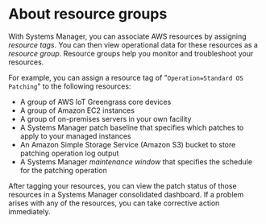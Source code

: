 # About resource groups<a name="resource-groups"></a>

With Systems Manager, you can associate AWS resources by assigning *resource tags*\. You can then view operational data for these resources as a *resource group*\. Resource groups help you monitor and troubleshoot your resources\. 

For example, you can assign a resource tag of "`Operation=Standard OS Patching`" to the following resources:
+ A group of AWS IoT Greengrass core devices 
+ A group of Amazon EC2 instances
+ A group of on\-premises servers in your own facility
+ A Systems Manager patch baseline that specifies which patches to apply to your managed instances
+ An Amazon Simple Storage Service \(Amazon S3\) bucket to store patching operation log output
+ A Systems Manager *maintenance window* that specifies the schedule for the patching operation

After tagging your resources, you can view the patch status of those resources in a Systems Manager consolidated dashboard\. If a problem arises with any of the resources, you can take corrective action immediately\. 